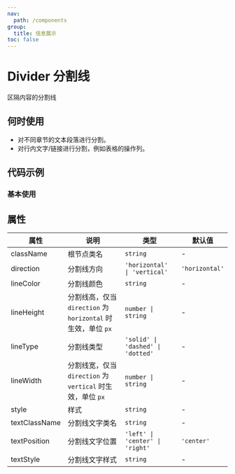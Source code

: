 ```yaml
---
nav:
  path: /components
group:
  title: 信息展示
toc: false
---
```


# Divider 分割线

区隔内容的分割线

## 何时使用

- 对不同章节的文本段落进行分割。
- 对行内文字/链接进行分割，例如表格的操作列。

## 代码示例

### 基本使用

<code src='pages/Divider/index'></code>


## 属性 

| 属性 | 说明 | 类型 | 默认值 |
| -----|-----|-----|----- |
| className | 根节点类名 |  `string` | - | 
| direction | 分割线方向 | `'horizontal' \| 'vertical'` | `'horizontal'` | 
| lineColor | 分割线颜色 | `string` | - |
| lineHeight | 分割线高，仅当 `direction` 为 `horizontal` 时生效，单位 `px` | `number \| string` | - |
| lineType | 分割线类型 | `'solid' \| 'dashed' \| 'dotted' ` | - |
| lineWidth | 分割线宽，仅当 `direction` 为 `vertical` 时生效，单位 `px` | `number \| string` | - |
| style | 样式 | `string` | - | 
| textClassName | 分割线文字类名 | `string` | - | 
| textPosition | 分割线文字位置 | `'left' \| 'center' \| 'right'` | `'center'` | 
| textStyle | 分割线文字样式 | `string` | - | 

